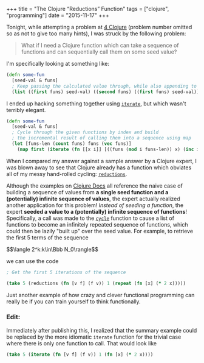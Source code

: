 +++
title = "The Clojure “Reductions” Function"
tags = ["clojure", "programming"]
date = "2015-11-17"
+++


Tonight, while attempting a problem at [4 Clojure](http://www.4clojure.com)
(problem number omitted so as not to give too many hints),
I was struck by the following problem:

> What if I need a Clojure function which can take a sequence of functions
  and can sequentially call them on some seed value?

I'm specifically looking at something like:
```clojure
(defn some-fun
  [seed-val & funs]
  ; Keep passing the calculated value through, while also appending to sequence
  (list ((first funs) seed-val) ((second funs) ((first funs) seed-val)) ...))
```

I ended up hacking something together using 
[`iterate`](https://clojuredocs.org/clojure.core/iterate),
but which wasn't
terribly elegant.

```clojure
(defn some-fun
  [seed-val & funs]
  ; Cycle through the given functions by index and build
  ; the incremental result of calling them into a sequence using map
  (let [funs-len (count funs) funs (vec funs)]
    (map first (iterate (fn [[x i]] [((funs (mod i funs-len)) x) (inc i)]) [v 0]))))
```


When I compared my answer against a sample answer by a Clojure expert, I was
blown away to see that Clojure already has a function which obviates all
of my messy hand-rolled cycling:
[`reductions`](https://clojuredocs.org/clojure.core/reductions).

Although the examples on [Clojure Docs](https://clojuredocs.org) all reference
the naive case of building a sequence of values from
**a single seed function and a (potentially) infinite sequence of values**,
the expert actually realized another application for this problem!
*Instead of seeding a function*, the expert
**seeded a value to a (potentially) infinite sequence of functions**!
Specifically, a call was made to the 
[`cycle`](https://clojuredocs.org/clojure.core/cycle) function
to cause a list of functions to become an infinitely repeated sequence
of functions, which could then be lazily "built up" over the seed value.
For example, to retrieve the first 5 terms of the sequence

<div>$$\langle 2&#94;k:k\in\Bbb N_0\rangle$$</div>

we can use the code

```clojure
; Get the first 5 iterations of the sequence

(take 5 (reductions (fn [v f] (f v)) 1 (repeat (fn [x] (* 2 x)))))
```

Just another example of how crazy and clever functional programming can
really be if you can train yourself to think functionally.

### Edit:

Immediately after publishing this, I realized that the summary example
could be replaced by the more idiomatic `iterate` function for the
trivial case where there is only one function to call. That would
look like

```clojure
(take 5 (iterate (fn [v f] (f v)) 1 (fn [x] (* 2 x))))
```
